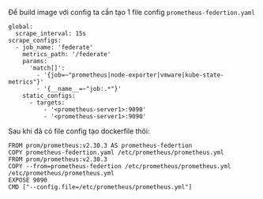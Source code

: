 Để build image với config ta cần tạo 1 file config ``` prometheus-federtion.yaml ```
```
global:
  scrape_interval: 15s
scrape_configs:
  - job_name: 'federate'
    metrics_path: '/federate'
    params:
      'match[]':
        - '{job=~"prometheus|node-exporter|vmware|kube-state-metrics"}'
        - '{__name__=~"job:.*"}'
    static_configs:
      - targets:
          - '<prometheus-server1>:9090'
          - '<prometheus-server1>:9090'
```
Sau khi đã có file config tạo dockerfile thôi:
```
FROM prom/prometheus:v2.30.3 AS prometheus-federtion
COPY prometheus-federtion.yaml /etc/prometheus/prometheus.yml
FROM prom/prometheus:v2.30.3
COPY --from=prometheus-federtion /etc/prometheus/prometheus.yml /etc/prometheus/prometheus.yml
EXPOSE 9090
CMD ["--config.file=/etc/prometheus/prometheus.yml"]
```
